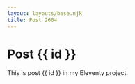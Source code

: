 ```yaml
---
layout: layouts/base.njk
title: Post 2604
---
```


# Post {{ id }}

This is post {{ id }} in my Eleventy project.
